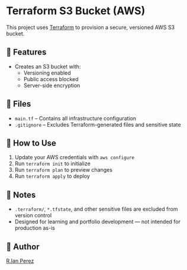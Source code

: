 # Terraform S3 Bucket (AWS)

This project uses [Terraform](https://www.terraform.io/) to provision a secure, versioned AWS S3 bucket.

## 🔧 Features

- Creates an S3 bucket with:
  - Versioning enabled
  - Public access blocked
  - Server-side encryption

## 📁 Files

- `main.tf` – Contains all infrastructure configuration
- `.gitignore` – Excludes Terraform-generated files and sensitive state

## 🚀 How to Use

1. Update your AWS credentials with `aws configure`
2. Run `terraform init` to initialize
3. Run `terraform plan` to preview changes
4. Run `terraform apply` to deploy

## 📌 Notes

- `.terraform/`, `*.tfstate`, and other sensitive files are excluded from version control
- Designed for learning and portfolio development — not intended for production as-is

## 👤 Author

[R.Ian Perez](https://github.com/HustleberryFin)
